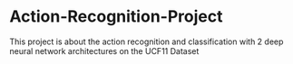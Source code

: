 # Action-Recognition-Project
This project is about the action recognition and classification with 2 deep neural network architectures on the UCF11 Dataset
